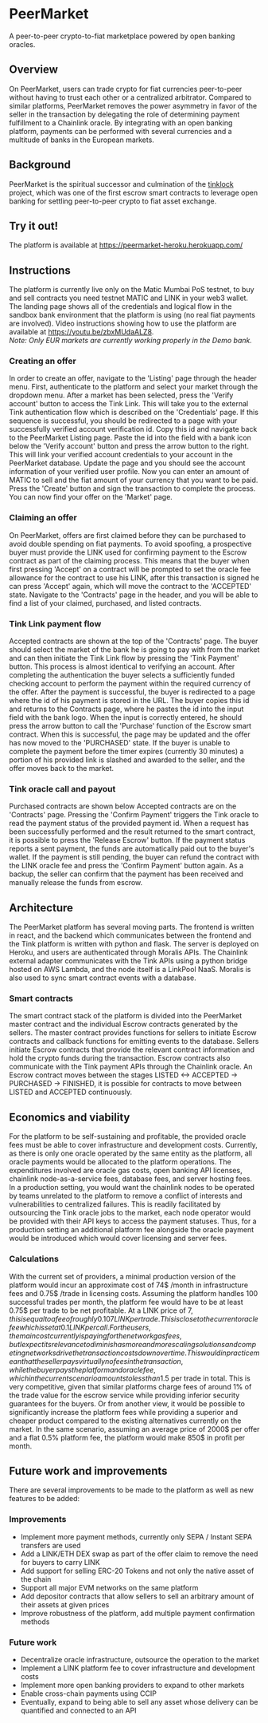 # PeerMarket
A peer-to-peer crypto-to-fiat marketplace powered by open banking oracles.

## Overview
On PeerMarket, users can trade crypto for fiat currencies peer-to-peer without having to trust each other or a centralized arbitrator. Compared to similar platforms, 
PeerMarket removes the power asymmetry in favor of the seller in the transaction by delegating the role of determining payment fulfillment to a Chainlink oracle.
By integrating with an open banking platform, payments can be performed with several currencies and a multitude of banks in the European markets.

## Background
PeerMarket is the spiritual successor and culmination of the [tinklock](https://github.com/wollbo/tinklock) project, which was one of the first escrow smart contracts to leverage open banking for settling peer-to-peer crypto to fiat asset exchange.

## Try it out!
The platform is available at https://peermarket-heroku.herokuapp.com/

## Instructions
The platform is currently live only on the Matic Mumbai PoS testnet, to buy and sell contracts you need testnet MATIC and LINK in your web3 wallet.
The landing page shows all of the credentials and logical flow in the sandbox bank environment that the platform is using (no real fiat payments are involved). Video instructions showing how to use the platform are available at https://youtu.be/zbxMUdaALZ8.
<br> *Note: Only EUR markets are currently working properly in the Demo bank.*

### Creating an offer
In order to create an offer, navigate to the 'Listing' page through the header menu. First, authenticate to the platform and select your market through the dropdown menu.
After a market has been selected, press the 'Verify account' button to access the Tink Link. This will take you to the external Tink authentication flow which is described on the 'Credentials' page.
If this sequence is successful, you should be redirected to a page with your successfully verified account verification id. Copy this id and navigate back to the PeerMarket Listing page.
Paste the id into the field with a bank icon below the 'Verify account' button and press the arrow button to the right. This will link your verified account credentials to your account in the PeerMarket database.
Update the page and you should see the account information of your verified user profile. Now you can enter an amount of MATIC to sell and the fiat amount of your currency that you want to be paid.
Press the 'Create' button and sign the transaction to complete the process. You can now find your offer on the 'Market' page.

### Claiming an offer
On PeerMarket, offers are first claimed before they can be purchased to avoid double spending on fiat payments. To avoid spoofing,
a prospective buyer must provide the LINK used for confirming payment to the Escrow contract as part of the claiming process. This means that the buyer when first pressing
'Accept' on a contract will be prompted to set the oracle fee allowance for the contract to use his LINK, after this transaction is signed he can press 'Accept' again,
which will move the contract to the 'ACCEPTED' state. Navigate to the 'Contracts' page in the header, and you will be able to find a list of your claimed, purchased, and listed contracts.

### Tink Link payment flow
Accepted contracts are shown at the top of the 'Contracts' page. The buyer should select the market of the bank he is going to pay with from the market and can
then initiate the Tink Link flow by pressing the 'Tink Payment' button. This process is almost identical to verifying an account. After completing the authentication the buyer 
selects a sufficiently funded checking account to perform the payment within the required currency of the offer. After the payment is successful, the buyer is redirected
to a page where the id of his payment is stored in the URL. The buyer copies this id and returns to the Contracts page, where he pastes the id into the input field with the bank logo.
When the input is correctly entered, he should press the arrow button to call the 'Purchase' function of the Escrow smart contract. When this is successful, the page may be updated and the offer
has now moved to the 'PURCHASED' state. If the buyer is unable to complete the payment before the timer expires (currently 30 minutes) a portion of his provided link is slashed and awarded to the seller, and the offer moves back to the market. 

### Tink oracle call and payout
Purchased contracts are shown below Accepted contracts are on the 'Contracts' page. Pressing the 'Confirm Payment' triggers the Tink oracle to read the payment status of the provided payment id.
When a request has been successfully performed and the result returned to the smart contract, it is possible to press the 'Release Escrow' button. If the payment status reports a sent payment,
the funds are automatically paid out to the buyer's wallet. If the payment is still pending, the buyer can refund the contract with the LINK oracle fee and press the 'Confirm Payment' button again.
As a backup, the seller can confirm that the payment has been received and manually release the funds from escrow.

## Architecture
The PeerMarket platform has several moving parts. The frontend is written in react, and the backend which communicates between the frontend and the Tink platform is written with python and flask. The server is deployed on Heroku, and users are authenticated through Moralis APIs. The Chainlink external adapter communicates with the Tink APIs using a python bridge hosted on AWS Lambda, and the node itself is a LinkPool NaaS. Moralis is also used to sync smart contract events with a database.

### Smart contracts
The smart contract stack of the platform is divided into the PeerMarket master contract and the individual Escrow contracts generated by the sellers. The master contract provides functions for sellers to initiate Escrow contracts and callback functions for emitting events to the database. Sellers initiate Escrow contracts that provide the relevant contract information and hold the crypto funds during the transaction. Escrow contracts also communicate with the Tink payment APIs through the Chainlink oracle. An Escrow contract moves between the stages LISTED <-> ACCEPTED -> PURCHASED -> FINISHED, it is possible for contracts to move between LISTED and ACCEPTED continuously.

## Economics and viability
For the platform to be self-sustaining and profitable, the provided oracle fees must be able to cover infrastructure and development costs. Currently, as there is only one oracle operated by the same entity as the platform, all oracle payments would be allocated to the platform operations. The expenditures involved are oracle gas costs, open banking API licenses, chainlink node-as-a-service fees, database fees, and server hosting fees.
In a production setting, you would want the chainlink nodes to be operated by teams unrelated to the platform to remove a conflict of interests and vulnerabilities to centralized failures. This is readily facilitated by outsourcing the Tink oracle jobs to the market, each node operator would be provided with their API keys to access the payment statuses. Thus, for a production setting an additional platform fee alongside the oracle payment would be introduced which would cover licensing and server fees. 

### Calculations
With the current set of providers, a minimal production version of the platform would incur an approximate cost of 74$ /month in infrastructure fees and 0.75$ /trade in licensing costs.
Assuming the platform handles 100 successful trades per month, the platform fee would have to be at least 0.75$ per trade to be net profitable. At a LINK price of 7$, this is equal to a fee of roughly 0.107 LINK per trade. This is close to the current oracle fee which is set at 0.1 LINK per call.
For the users, the main cost currently is paying for the network gas fees, but I expect its relevance to diminish as more and more scaling solutions and competing networks drive the transaction costs down over time. This would in practice mean that the seller pays virtually no fees in the transaction, while the buyer pays the platform and oracle fee, which in the current scenario amounts to less than 1.5$ per trade in total. This is very competitive, given that similar platforms charge fees of around 1% of the trade value for the escrow service while providing inferior security guarantees for the buyers. Or from another view, it would be possible to significantly increase the platform fees while providing a superior and cheaper product compared to the existing alternatives currently on the market. In the same scenario, assuming an average price of 2000$ per offer and a flat 0.5% platform fee, the platform would make 850$ in profit per month.

## Future work and improvements
There are several improvements to be made to the platform as well as new features to be added:

### Improvements
- Implement more payment methods, currently only SEPA / Instant SEPA transfers are used
- Add a LINK/ETH DEX swap as part of the offer claim to remove the need for buyers to carry LINK
- Add support for selling ERC-20 Tokens and not only the native asset of the chain
- Support all major EVM networks on the same platform
- Add depositor contracts that allow sellers to sell an arbitrary amount of their assets at given prices
- Improve robustness of the platform, add multiple payment confirmation methods

### Future work
- Decentralize oracle infrastructure, outsource the operation to the market
- Implement a LINK platform fee to cover infrastructure and development costs
- Implement more open banking providers to expand to other markets
- Enable cross-chain payments using CCIP
- Eventually, expand to being able to sell any asset whose delivery can be quantified and connected to an API
